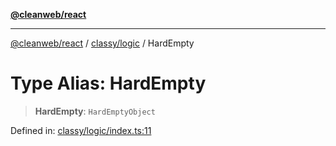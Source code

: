 [**@cleanweb/react**](../../../README.md)

***

[@cleanweb/react](../../../modules.md) / [classy/logic](../README.md) / HardEmpty

# Type Alias: HardEmpty

> **HardEmpty**: `HardEmptyObject`

Defined in: [classy/logic/index.ts:11](https://github.com/cleanjsweb/neat-react/blob/14baaff619a13096b0ac0ffe8ec82445197edebb/classy/logic/index.ts#L11)
